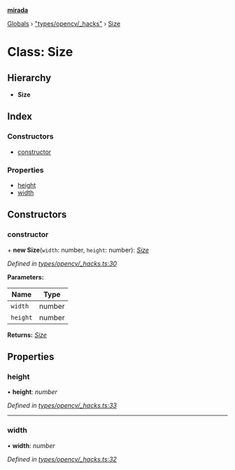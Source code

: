 **[mirada](../README.md)**

[Globals](../README.md) › ["types/opencv/_hacks"](../modules/_types_opencv__hacks_.md) › [Size](_types_opencv__hacks_.size.md)

# Class: Size

## Hierarchy

* **Size**

## Index

### Constructors

* [constructor](_types_opencv__hacks_.size.md#constructor)

### Properties

* [height](_types_opencv__hacks_.size.md#height)
* [width](_types_opencv__hacks_.size.md#width)

## Constructors

###  constructor

\+ **new Size**(`width`: number, `height`: number): *[Size](_types_opencv__hacks_.size.md)*

*Defined in [types/opencv/_hacks.ts:30](https://github.com/cancerberoSgx/mirada/blob/f2ba50d/mirada/src/types/opencv/_hacks.ts#L30)*

**Parameters:**

Name | Type |
------ | ------ |
`width` | number |
`height` | number |

**Returns:** *[Size](_types_opencv__hacks_.size.md)*

## Properties

###  height

• **height**: *number*

*Defined in [types/opencv/_hacks.ts:33](https://github.com/cancerberoSgx/mirada/blob/f2ba50d/mirada/src/types/opencv/_hacks.ts#L33)*

___

###  width

• **width**: *number*

*Defined in [types/opencv/_hacks.ts:32](https://github.com/cancerberoSgx/mirada/blob/f2ba50d/mirada/src/types/opencv/_hacks.ts#L32)*